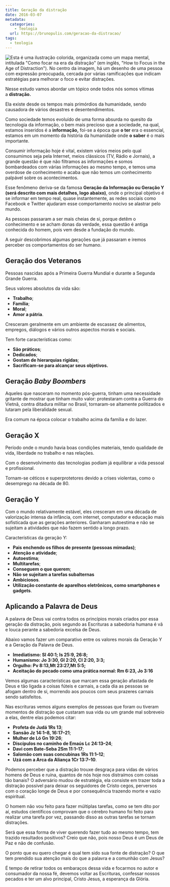 ```yaml
---
title: Geração da distração
date: 2016-03-07
metadata:
  categories:
    - Teologia
  url: https://brunopulis.com/geracao-da-distracao/
tags:
  - teologia
---
```

![Esta é uma ilustração colorida, organizada como um mapa mental, intitulada &quot;Como focar na era da distração&quot; (em inglês, &quot;How to Focus in the Age of Distraction&quot;). No centro da imagem, há um desenho de uma pessoa com expressão preocupada, cercada por várias ramificações que indicam estratégias para melhorar o foco e evitar distrações.](assets/geracao-distracao-jpg-768x560-w0EEiFV8djvf.avif)

Nesse estudo vamos abordar um tópico onde todos nós somos vítimas a **distração.**

Ela existe desde os tempos mais primórdios da humanidade, sendo causadora de vários desastres e desentendimentos.

Como sociedade temos evoluído de uma forma absurda no quesito da tecnologia da informação, o bem mais precioso que a sociedade, na qual, estamos inseridos é a **informação,** foi-se a época que **o ter** era o essencial, estamos em um momento da história da humanidade onde **o saber** é o mais importante.

Consumir informação hoje é vital, existem vários meios pelo qual consumimos seja pela Internet, meios clássicos (TV, Rádio e Jornais), a grande questão é que não filtramos as informações e somos bombardeados com várias informações ao mesmo tempo, e temos uma overdose de conhecimento e acaba que não temos um conhecimento palpável sobre os acontecimentos.

Esse fenômeno deriva-se da famosa **Geração da Informação ou Geração Y (será descrito com mais detalhes, logo abaixo)**, onde o principal objetivo é se informar em tempo real, quase instantemente, as redes sociais como Facebook e Twitter ajudaram esse comportamento nocivo se alastrar pelo mundo.

As pessoas passaram a ser mais cheias de si, porque detêm o conhecimento e se acham donas da verdade, essa questão é antiga conhecida do homem, pois vem desde a fundação do mundo.

A seguir descobrimos algumas gerações que já passaram e iremos perceber os comportamentos do ser humano.

## Geração dos Veteranos

Pessoas nascidas após a Primeira Guerra Mundial e durante a Segunda Grande Guerra.

Seus valores absolutos da vida são:

-   **Trabalho**;
-   **Família**;
-   **Moral**;
-   **Amor a pátria**.

Cresceram geralmente em um ambiente de escassez de alimentos, empregos, diálogos e vários outros aspectos morais e sociais.

Tem forte características como:

-   **São práticos**;
-   **Dedicados**;
-   **Gostam de hierarquias rígidas**;
-   **Sacrificam-se para alcançar seus objetivos.**

## Geração _Baby Boombers_

Aqueles que nasceram no momento pós-guerra, tinham uma necessidade gritante de mostrar que tinham muito valor: protestaram contra a Guerra do Vietnã, contra ditadura militar no Brasil, tornaram-se altamente politizados e lutaram pela liberalidade sexual.

Era comum na época colocar o trabalho acima da família e do lazer.

## Geração X

Período onde o mundo havia boas condições materiais, tendo qualidade de vida, liberdade no trabalho e nas relações.

Com o desenvolvimento das tecnologias podiam já equilibrar a vida pessoal e profissional.

Tornam-se céticos e superprotetores devido a crises violentas, como o desemprego na década de 80.

## **Geração Y**

Com o mundo relativamente estável, eles cresceram em uma década de valorização intensa da infância, com internet, computador e educação mais sofisticada que as gerações anteriores. Ganharam autoestima e não se sujeitam a atividades que não fazem sentido a longo prazo.

Características da geração Y:

-   **Pais enchendo os filhos de presente (pessoas mimadas)**;
-   **Atenção e atividade**;
-   **Autoestima**;
-   **Multitarefas**;
-   **Conseguem o que querem**;
-   **Não se sujeitam a tarefas subalternas**
-   **Ambiciosos**.
-   **Utilização constante de aparelhos eletrônicos, como smartphones e gadgets**.

## Aplicando a Palavra de Deus

A palavra de Deus vai contra todos os princípios morais criados por essa geração da distração, pois segundo as Escrituras a sabedoria humana é vã e louca perante a sabedoria excelsa de Deus.

Abaixo vamos fazer um comparativo entre os valores morais da Geração Y e a Geração da Palavra de Deus.

-   **Imediatismo: Sl 40:1; Is 25:9, 26:8;**
-   **Humanismo: Jo 3:30, Gl 2:20, Cl 2:20, 3:3;**
-   **Orgulho: Pv 8:13,Mt 23:27,Mt 5:5;**
-   **Aceitação do pecado como uma prática normal: Rm 6:23, Jo 3:16**

Vemos algumas características que marcam essa geração afastada de Deus e tão ligada a coisas fúteis e carnais, a cada dia as pessoas se afogam dentro de si, morrendo aos poucos com seus prazeres carnais sendo satisfeitos.

Nas escrituras vemos alguns exemplos de pessoas que foram ou tiveram momentos de distração que custaram sua vida ou um grande mal sobreveio a elas, dentre elas podemos citar:

-   **Profeta de Judá 1Rs 13**;
-   **Sansão Jz 14:1–8, 16:17–21**;
-   **Mulher de Ló Gn 19:26**;
-   **Discípulos no caminho de Emaús Lc 24:13–24**;
-   **Davi com Bate-Seba 2Sm 11:1–17**;
-   **Salomão com suas concubinas 1Rs 11:1–12**;
-   **Uzá com a Arca da Aliança 1Cr 13:7–10**.

Podemos perceber que a distração trouxe desgraça para vidas de vários homens de Deus e ruína, quantos de nós hoje nos distraímos com coisas tão banais? O adversário mudou de estratégia, ela consiste em trazer toda a distração possível para deixar os seguidores de Cristo cegos, perversos com o coração longe de Deus e por consequência trazendo morte e vazio espiritual.

O homem não vou feito para fazer múltiplas tarefas, como se tem dito por aí, estudos científicos comprovam que o cérebro humano foi feito para realizar uma tarefa por vez, passando disso as outras tarefas se tornam distrações.

Será que essa forma de viver querendo fazer tudo ao mesmo tempo, tem trazido resultados positivos? Creio que não, pois nosso Deus é um Deus de Paz e não de confusão.

O ponto que eu quero chegar é qual tem sido sua fonte de distração? O que tem prendido sua atenção mais do que a palavra e a comunhão com Jesus?

É tempo de retirar todos os embaraços dessa vida e focarmos no autor e consumador da nossa fé, devemos voltar as Escrituras, confessar nossos pecados e ter um alvo principal, Cristo Jesus, a esperança da Glória.